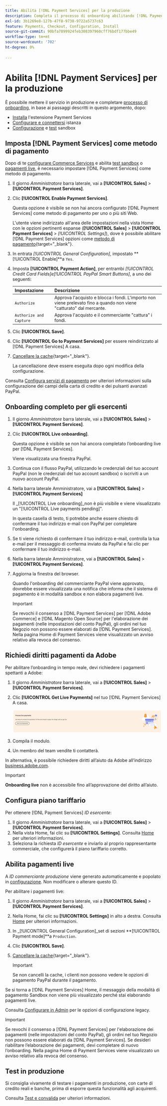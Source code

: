 ```yaml
---
title: Abilita [!DNL Payment Services] per la produzione
description: Completa il processo di onboarding abilitando [!DNL Payment Services] per la produzione.
exl-id: 3b1269e8-127b-47f8-9738-9722a5737c63
feature: Payments, Checkout, Configuration, Install
source-git-commit: 90bfa7099924feb308397960cff76bdf177bbe49
workflow-type: tm+mt
source-wordcount: '702'
ht-degree: 0%

---
```


# Abilita [!DNL Payment Services] per la produzione

È possibile mettere il servizio in produzione e completare [processo di onboarding](onboard.md), in base ai passaggi descritti in questo argomento, dopo:

* [Installa](install.md) l&#39;estensione Payment Services
* [Configurare e connettersi](connect.md) istanza
* [Configurazione](sandbox.md) e [test](test-validate.md) sandbox

## Imposta [!DNL Payment Services] come metodo di pagamento

Dopo di te [configurare Commerce Services](connect.md#configure-commerce-services) e abilita [test sandbox](sandbox.md#enable-sandbox-testing) o [pagamenti live](#enable-live-payments), è necessario impostare [!DNL Payment Services] come metodo di pagamento.

1. Il giorno _Amministratore_ barra laterale, vai a **[!UICONTROL Sales]** > **[!UICONTROL Payment Services]**.
1. Clic **[!UICONTROL Enable Payment Services]**.

   Questa opzione è visibile se non hai ancora configurato [!DNL Payment Services] come metodo di pagamento per uno o più siti Web.

   L&#39;utente viene indirizzato all&#39;area delle impostazioni nella vista Home con le opzioni pertinenti espanse (**[!UICONTROL Sales]** > **[!UICONTROL Payment Services]** > _[!UICONTROL Settings]_), dove è possibile abilitare [!DNL Payment Services] opzioni come [metodo di pagamento](https://docs.magento.com/user-guide/configuration/sales/payment-methods.html){target="_blank"}.

1. In entrata _[!UICONTROL General Configuration]_, impostato **[!UICONTROL Enable]**a `Yes`.
1. Imposta **[!UICONTROL Payment Action]**, per entrambi _[!UICONTROL Credit Card Fields]_e_[!UICONTROL PayPal Smart Buttons]_, a uno dei seguenti:

   | Impostazione | Descrizione |
   |---|---|
   | `Authorize` | Approva l&#39;acquisto e blocca i fondi. L&#39;importo non viene prelevato fino a quando non viene &quot;catturato&quot; dal mercante. |
   | `Authorize and Capture` | Approva l&#39;acquisto e il commerciante &quot;cattura&quot; i fondi. |

1. Clic **[!UICONTROL Save]**.
1. Clic **[!UICONTROL Go to Payment Services]** per essere reindirizzato al [!DNL Payment Services] A casa.
1. [Cancellare la cache](https://docs.magento.com/user-guide/system/cache-management.html){target="_blank"}.

   La cancellazione deve essere eseguita dopo ogni modifica della configurazione.

Consulta [Configura servizi di pagamento](settings.md) per ulteriori informazioni sulla configurazione dei campi della carta di credito e dei pulsanti avanzati PayPal.

## Onboarding completo per gli esercenti

1. Il giorno _Amministratore_ barra laterale, vai a **[!UICONTROL Sales]** > **[!UICONTROL Payment Services]**.
1. Clic **[!UICONTROL Live onboarding]**.

   Questa opzione è visibile se non hai ancora completato l’onboarding live per [!DNL Payment Services].

   Viene visualizzata una finestra PayPal.

1. Continua con il flusso PayPal, utilizzando le credenziali del tuo account PayPal (non le credenziali del tuo account sandbox) o iscriviti a un nuovo account PayPal.
1. Nella barra laterale Amministratore, vai a **[!UICONTROL Sales]** > **[!UICONTROL Payment Services]**

   Il _[!UICONTROL Live onboarding]_non è più visibile e viene visualizzato un &quot;[!UICONTROL Live payments pending]&quot;.

   In questa casella di testo, ti potrebbe anche essere chiesto di confermare il tuo indirizzo e-mail con PayPal per completare l&#39;onboarding.

1. Se ti viene richiesto di confermare il tuo indirizzo e-mail, controlla la tua e-mail per il messaggio di conferma inviato da PayPal e fai clic per confermare il tuo indirizzo e-mail.
1. Nella barra laterale Amministratore, vai a **[!UICONTROL Sales]** > **[!UICONTROL Payment Services]**.
1. Aggiorna la finestra del browser.

   Quando l&#39;onboarding del commerciante PayPal viene approvato, dovrebbe essere visualizzata una notifica che informa che il sistema di pagamento è in modalità sandbox e non elabora pagamenti live.

   >[!IMPORTANT]
   >
   >Se revochi il consenso a [!DNL Payment Services] per [!DNL Adobe Commerce] e [!DNL Magento Open Source] per l&#39;elaborazione dei pagamenti (nelle impostazioni del conto PayPal), gli ordini nel tuo Negozio non possono essere elaborati da [!DNL Payment Services]. Nella pagina Home di Payment Services viene visualizzato un avviso relativo alla revoca del consenso.

## Richiedi diritti pagamenti da Adobe

Per abilitare l’onboarding in tempo reale, devi richiedere i pagamenti spettanti a Adobe:

1. Il giorno _Amministratore_ barra laterale, vai a **[!UICONTROL Sales]** > **[!UICONTROL Payment Services]**.
1. Clic **[!UICONTROL Get Live Payments]** nel tuo [!DNL Payment Services] A casa.

   ![Richiedi diritti](assets/request-entitlements.png)

1. Compila il modulo.
1. Un membro del team vendite ti contatterà.

In alternativa, è possibile richiedere diritti all’aiuto da Adobe all’indirizzo [business.adobe.com](https://business.adobe.com/resources/payment-services.html).

>[!IMPORTANT]
>
>**Onboarding live** non è accessibile fino all’approvazione del diritto all’aiuto.

## Configura piano tariffario

Per ottenere [!DNL Payment Services] _ID esercente_:


1. Il giorno _Amministratore_ barra laterale, vai a **[!UICONTROL Sales]** > **[!UICONTROL Payment Services]**.
1. Nella vista Home, fai clic su **[!UICONTROL Settings]**. Consulta [Home](payments-home.md) per ulteriori informazioni.
1. Seleziona la richiesta _ID esercente_ e inviarlo al proprio rappresentante commerciale, che configurerà il piano tariffario corretto.

## Abilita pagamenti live

A _ID commerciante produzione_ viene generato automaticamente e popolato in [configurazione](configure-admin.md). Non modificare o alterare questo ID.

Per abilitare i pagamenti live:

1. Il giorno _Amministratore_ barra laterale, vai a **[!UICONTROL Sales]** > **[!UICONTROL Payment Services]**.
1. Nella Home, fai clic su **[!UICONTROL Settings]** in alto a destra. Consulta [Home](payments-home.md) per ulteriori informazioni.
1. In _[!UICONTROL General Configuration]_set di sezioni **[!UICONTROL Payment mode]**a `Production`.
1. Clic **[!UICONTROL Save]**.
1. [Cancellare la cache](https://docs.magento.com/user-guide/system/cache-management.html){target="_blank"}.

   >[!IMPORTANT]
   >
   >Se non cancelli la cache, i clienti non possono vedere le opzioni di pagamento PayPal durante il pagamento.

Se si torna a [!DNL Payment Services] Home, il messaggio della modalità di pagamento Sandbox non viene più visualizzato perché stai elaborando pagamenti live.

Consulta [Configurare in Admin](configure-admin.md) per le opzioni di configurazione legacy.

>[!IMPORTANT]
>
>Se revochi il consenso a [!DNL Payment Services] per l&#39;elaborazione dei pagamenti (nelle impostazioni del conto PayPal), gli ordini nel tuo Negozio non possono essere elaborati da [!DNL Payment Services]. Se desideri riabilitare l’elaborazione dei pagamenti, devi completare di nuovo l’onboarding. Nella pagina Home di Payment Services viene visualizzato un avviso relativo alla revoca del consenso.

## Test in produzione

Si consiglia vivamente di testare i pagamenti in produzione, con carte di credito reali e banche, prima di esporre questa funzionalità agli acquirenti.

Consulta [Test e convalida](test-validate.md) per ulteriori informazioni.
